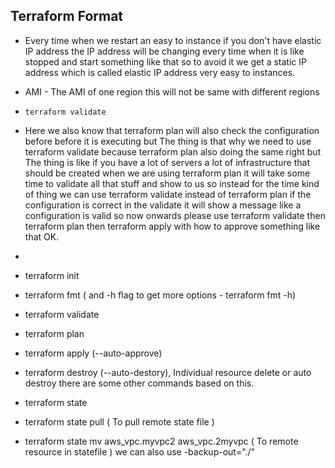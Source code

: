 Terraform Format
--

 - Every time when we restart an easy to instance if you don't have elastic IP address the IP address will be changing every time when it is like stopped and start something like that so to avoid it we get a static IP address which is called elastic IP address very easy to instances.

 - AMI - The AMI of one region this will not be same with different regions
 
 - ``` terraform validate ```

 - Here we also know that terraform plan will also check the configuration before before it is executing but The thing is that why we need to use terraform validate because terraform plan also doing the same right but The thing is like if you have a lot of servers a lot of infrastructure that should be created when we are using terraform plan it will take some time to validate all that stuff and show to us so instead for the time kind of thing we can use terraform validate instead of terraform plan if the configuration is correct in the validate it will show a message like a configuration is valid so now onwards please use terraform validate then terraform plan then terraform apply with how to approve something like that OK.
 - 
 - terraform init
 - terraform fmt ( and -h flag to get more options - terraform fmt -h)
 - terraform validate
 - terraform plan
 - terraform apply (--auto-approve)
 - terraform destroy (--auto-destory), Individual resource delete or auto destroy there are some other commands based on this.
 - terraform state
 - terraform state pull ( To pull remote state file )
 - terraform state mv aws_vpc.myvpc2 aws_vpc.2myvpc ( To remote resource in statefile ) we can also use -backup-out="./"




